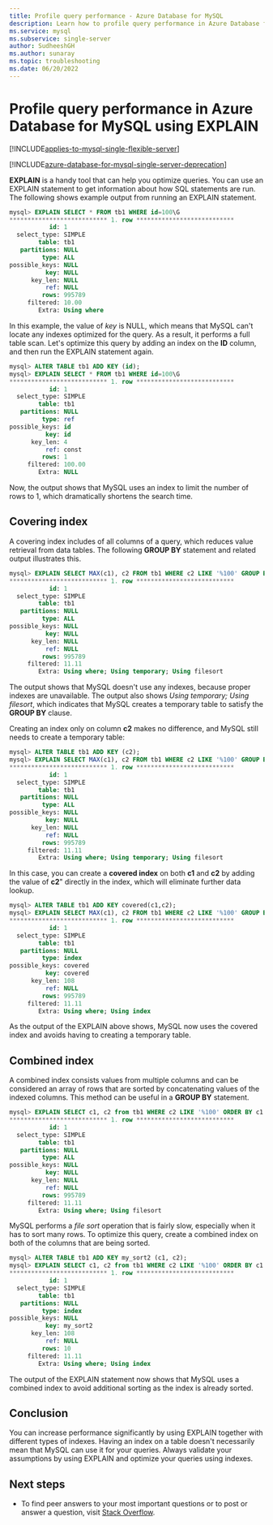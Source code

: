 ```yaml
---
title: Profile query performance - Azure Database for MySQL 
description: Learn how to profile query performance in Azure Database for MySQL by using EXPLAIN.
ms.service: mysql
ms.subservice: single-server
author: SudheeshGH
ms.author: sunaray
ms.topic: troubleshooting
ms.date: 06/20/2022
---
```


# Profile query performance in Azure Database for MySQL using EXPLAIN

[!INCLUDE[applies-to-mysql-single-flexible-server](../includes/applies-to-mysql-single-flexible-server.md)]

[!INCLUDE[azure-database-for-mysql-single-server-deprecation](../includes/azure-database-for-mysql-single-server-deprecation.md)]

**EXPLAIN** is a handy tool that can help you optimize queries. You can use an EXPLAIN statement to get information about how SQL statements are run. The following shows example output from running an EXPLAIN statement.

```sql
mysql> EXPLAIN SELECT * FROM tb1 WHERE id=100\G
*************************** 1. row ***************************
           id: 1
  select_type: SIMPLE
        table: tb1
   partitions: NULL
         type: ALL
possible_keys: NULL
          key: NULL
      key_len: NULL
          ref: NULL
         rows: 995789
     filtered: 10.00
        Extra: Using where
```

In this example, the value of *key* is NULL, which means that MySQL can't locate any indexes optimized for the query. As a result, it performs a full table scan. Let's optimize this query by adding an index on the **ID** column, and then run the EXPLAIN statement again.

```sql
mysql> ALTER TABLE tb1 ADD KEY (id);
mysql> EXPLAIN SELECT * FROM tb1 WHERE id=100\G
*************************** 1. row ***************************
           id: 1
  select_type: SIMPLE
        table: tb1
   partitions: NULL
         type: ref
possible_keys: id
          key: id
      key_len: 4
          ref: const
         rows: 1
     filtered: 100.00
        Extra: NULL
```

Now, the output shows that MySQL uses an index to limit the number of rows to 1, which dramatically shortens the search time.

## Covering index

A covering index includes of all columns of a query, which reduces value retrieval from data tables. The following **GROUP BY** statement and related output illustrates this.

```sql
mysql> EXPLAIN SELECT MAX(c1), c2 FROM tb1 WHERE c2 LIKE '%100' GROUP BY c1\G
*************************** 1. row ***************************
           id: 1
  select_type: SIMPLE
        table: tb1
   partitions: NULL
         type: ALL
possible_keys: NULL
          key: NULL
      key_len: NULL
          ref: NULL
         rows: 995789
     filtered: 11.11
        Extra: Using where; Using temporary; Using filesort
```

The output shows that MySQL doesn't use any indexes, because proper indexes are unavailable. The output also shows *Using temporary; Using filesort*, which indicates that MySQL creates a temporary table to satisfy the **GROUP BY** clause.

Creating an index only on column **c2** makes no difference, and MySQL still needs to create a temporary table:

```sql
mysql> ALTER TABLE tb1 ADD KEY (c2);
mysql> EXPLAIN SELECT MAX(c1), c2 FROM tb1 WHERE c2 LIKE '%100' GROUP BY c1\G
*************************** 1. row ***************************
           id: 1
  select_type: SIMPLE
        table: tb1
   partitions: NULL
         type: ALL
possible_keys: NULL
          key: NULL
      key_len: NULL
          ref: NULL
         rows: 995789
     filtered: 11.11
        Extra: Using where; Using temporary; Using filesort
```

In this case, you can create a **covered index** on both **c1** and **c2** by adding the value of **c2**" directly in the index, which will eliminate further data lookup.

```sql
mysql> ALTER TABLE tb1 ADD KEY covered(c1,c2);
mysql> EXPLAIN SELECT MAX(c1), c2 FROM tb1 WHERE c2 LIKE '%100' GROUP BY c1\G
*************************** 1. row ***************************
           id: 1
  select_type: SIMPLE
        table: tb1
   partitions: NULL
         type: index
possible_keys: covered
          key: covered
      key_len: 108
          ref: NULL
         rows: 995789
     filtered: 11.11
        Extra: Using where; Using index
```

As the output of the EXPLAIN above shows, MySQL now uses the covered index and avoids having to creating a temporary table.

## Combined index

A combined index consists values from multiple columns and can be considered an array of rows that are sorted by concatenating values of the indexed columns. This method can be useful in a **GROUP BY** statement.

```sql
mysql> EXPLAIN SELECT c1, c2 from tb1 WHERE c2 LIKE '%100' ORDER BY c1 DESC LIMIT 10\G
*************************** 1. row ***************************
           id: 1
  select_type: SIMPLE
        table: tb1
   partitions: NULL
         type: ALL
possible_keys: NULL
          key: NULL
      key_len: NULL
          ref: NULL
         rows: 995789
     filtered: 11.11
        Extra: Using where; Using filesort
```

MySQL performs a *file sort* operation that is fairly slow, especially when it has to sort many rows. To optimize this query, create a combined index on both of the columns that are being sorted.

```sql
mysql> ALTER TABLE tb1 ADD KEY my_sort2 (c1, c2);
mysql> EXPLAIN SELECT c1, c2 from tb1 WHERE c2 LIKE '%100' ORDER BY c1 DESC LIMIT 10\G
*************************** 1. row ***************************
           id: 1
  select_type: SIMPLE
        table: tb1
   partitions: NULL
         type: index
possible_keys: NULL
          key: my_sort2
      key_len: 108
          ref: NULL
         rows: 10
     filtered: 11.11
        Extra: Using where; Using index
```

The output of the EXPLAIN statement now shows that MySQL uses a combined index to avoid additional sorting as the index is already sorted.

## Conclusion

You can increase performance significantly by using EXPLAIN together with different types of indexes. Having an index on a table doesn't necessarily mean that MySQL can use it for your queries. Always validate your assumptions by using EXPLAIN and optimize your queries using indexes.

## Next steps

- To find peer answers to your most important questions or to post or answer a question, visit [Stack Overflow](https://stackoverflow.com/questions/tagged/azure-database-mysql).
